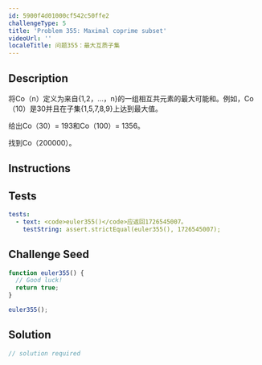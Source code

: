 ```yaml
---
id: 5900f4d01000cf542c50ffe2
challengeType: 5
title: 'Problem 355: Maximal coprime subset'
videoUrl: ''
localeTitle: 问题355：最大互质子集
---
```


## Description
<section id="description">将Co（n）定义为来自{1,2，...，n}的一组相互共元素的最大可能和。例如，Co（10）是30并且在子集{1,5,7,8,9}上达到最大值。 <p>给出Co（30）= 193和Co（100）= 1356。 </p><p>找到Co（200000）。 </p></section>

## Instructions
<section id="instructions">
</section>

## Tests
<section id='tests'>

```yml
tests:
  - text: <code>euler355()</code>应返回1726545007。
    testString: assert.strictEqual(euler355(), 1726545007);

```

</section>

## Challenge Seed
<section id='challengeSeed'>

<div id='js-seed'>

```js
function euler355() {
  // Good luck!
  return true;
}

euler355();

```

</div>



</section>

## Solution
<section id='solution'>

```js
// solution required
```
</section>
